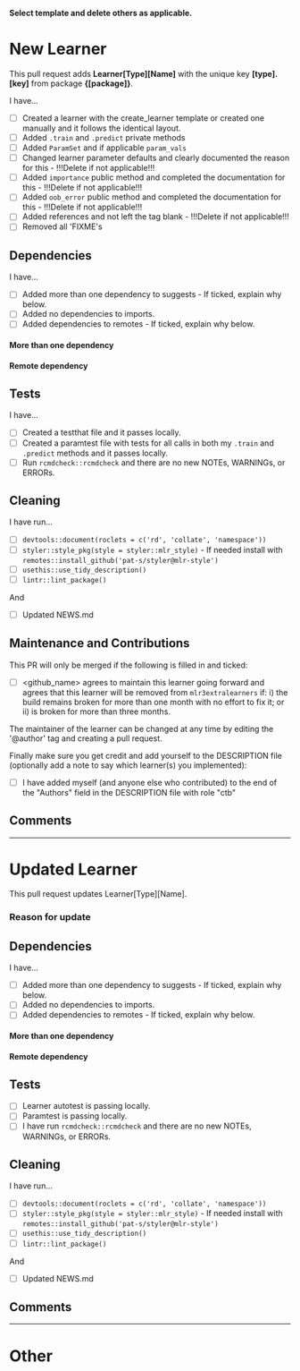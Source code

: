 **Select template and delete others as applicable.**

# New Learner

This pull request adds **Learner[Type][Name]** with the unique key **[type].[key]** from package **{[package]}**.

I have...

* [ ] Created a learner with the create_learner template or created one manually and it follows the identical layout.
* [ ] Added `.train` and `.predict` private methods
* [ ] Added `ParamSet` and if applicable `param_vals`
* [ ] Changed learner parameter defaults and clearly documented the reason for this - !!!Delete if not applicable!!!
* [ ] Added `importance` public method and completed the documentation for this - !!!Delete if not applicable!!!
* [ ] Added `oob_error` public method and completed the documentation for this - !!!Delete if not applicable!!!
* [ ] Added references and not left the tag blank - !!!Delete if not applicable!!!
* [ ] Removed all 'FIXME's

## Dependencies

I have...

* [ ] Added more than one dependency to suggests - If ticked, explain why below.
* [ ] Added no dependencies to imports.
* [ ] Added dependencies to remotes - If ticked, explain why below.

#### More than one dependency


#### Remote dependency

## Tests

I have...

* [ ] Created a testthat file and it passes locally.
* [ ] Created a paramtest file with tests for all calls in both my `.train` and `.predict` methods and it passes locally.
* [ ] Run `rcmdcheck::rcmdcheck` and there are no new NOTEs, WARNINGs, or ERRORs.

## Cleaning

I have run...

* [ ] `devtools::document(roclets = c('rd', 'collate', 'namespace'))`
* [ ] `styler::style_pkg(style = styler::mlr_style)` - If needed install with `remotes::install_github('pat-s/styler@mlr-style')`
* [ ] `usethis::use_tidy_description()`
* [ ] `lintr::lint_package()`

And 

* [ ] Updated NEWS.md

## Maintenance and Contributions

This PR will only be merged if the following is filled in and ticked:

* [ ] <github_name> agrees to maintain this learner going forward and agrees that this learner will be removed from `mlr3extralearners` if: i) the build remains broken for more than one month with no effort to fix it; or ii) is broken for more than three months.

The maintainer of the learner can be changed at any time by editing the '@author' tag and creating a pull request.

Finally make sure you get credit and add yourself to the DESCRIPTION file (optionally add a note to say which learner(s) you implemented):

* [ ] I have added myself (and anyone else who contributed) to the end of the "Authors" field in the DESCRIPTION file with role "ctb" 

## Comments

-------

# Updated Learner

This pull request updates Learner[Type][Name].

### Reason for update

## Dependencies

I have...

* [ ] Added more than one dependency to suggests - If ticked, explain why below.
* [ ] Added no dependencies to imports.
* [ ] Added dependencies to remotes - If ticked, explain why below.

#### More than one dependency

#### Remote dependency

## Tests

* [ ] Learner autotest is passing locally.
* [ ] Paramtest is passing locally.
* [ ] I have run `rcmdcheck::rcmdcheck` and there are no new NOTEs, WARNINGs, or ERRORs.

## Cleaning

I have run...

* [ ] `devtools::document(roclets = c('rd', 'collate', 'namespace'))`
* [ ] `styler::style_pkg(style = styler::mlr_style)` - If needed install with `remotes::install_github('pat-s/styler@mlr-style')`
* [ ] `usethis::use_tidy_description()`
* [ ] `lintr::lint_package()`

And 

* [ ] Updated NEWS.md

## Comments

----

# Other


